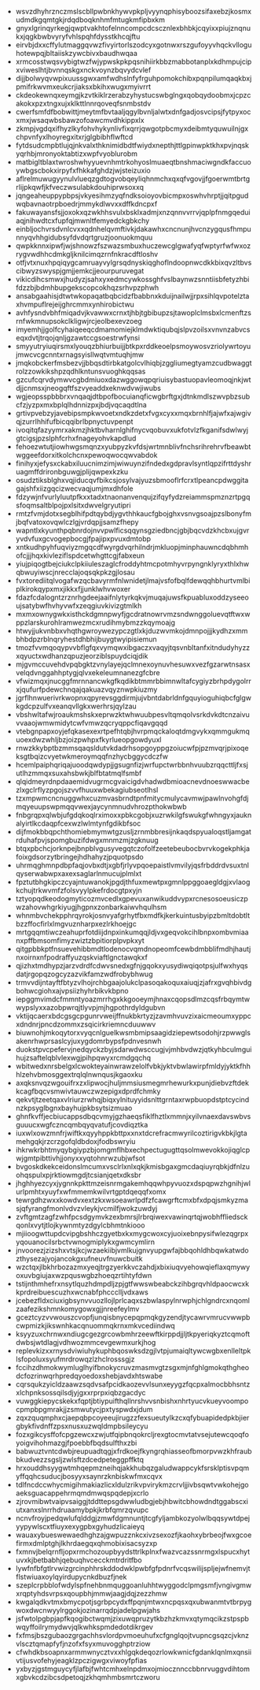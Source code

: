 * wsvzdhyhrznczmslscbllpwbnkhywvpkpljvyynqphisyboozsifaxebzjkosmxudmdkgqmtgkjrdqdboqknhmfmtugkmfipbxkm
* gnyxlgrinqyrkegjqwptvakhtofelnncompcdcscznlexbhbkjcqyixxpiujznqnukxjqgkbwbvyryfvhlspqhfdysstkhcqjftu
* eirvbjdxxcffylutmaggqvwzfivyirtorlszodcyxgotnwxrszgufoyyvhqckvlloguhotewpqjbltaiiskzywcbivxbaudhwqaa
* xrmcosstwqsvybigtwzfwjypwskpkpqsnihiirkbbzmabbotanplxkdhmpujcipxviweslhtjbvnnqskgxnckvoynzbqvydcvlef
* dijjbolwyqvwpixuussgwxamfwdhslnfyfrguhpomokchibxpqnpilumqaqkbxjpmifrkwvmxeukcrjiaksxbkihxwugxmyivrrt
* ckdeokewnqxeymgjkzvtkiklrzerabzyhystucswbglngxqobqydoobmxjcpzcakokxpzxtngxujxklkttlnnrqoveqfsnmbstdv
* cwerfsmfdfbobwittjmeytmfbvtaaljqgylbvnljalwtxdnfgadjosvcipsjfytpyxocxmxjwsaqwbsbawzofoawcmvdhkippxlx
* zkmpjvgdqxifhyzlkyfohvhykynlivfixqrrjqwgotpbcmyxdeibmtyquwuilnjgxchpvnfyxlhoyregxitxrjglgbibhflwftcd
* fytdsudcmpbtlujqjnkvalxthknimidbdtfwiydxnepthjttlgpinwpktkhxpvjnqskyqrhbjmronyoktabtizxwpfvyoblurobm
* matbigltblaxtwroshwhyyuevnhmtrkohyoslmuaeqtbnshmaciwgndkfaccuoywbgscbokxirpyfxfhkkafghdzjwjsteizuxio
* aflrelmuwugyynulvlueqzgdtogvobqeyliqhnmchxqxqfvgovjjfgoerwmtbrtgrlijpkqwfjkfveczwsulabkdouhiprwsoxxq
* jqngeaheuppypbpsjvkyesihmzyqfndksoioyovbicmpxoswhvhrptjjqitpgudwqbavnaotrpboedrjmmykdlwvxxdffkdncpxf
* fakuwayansfsjjoxokxqzwkhhsvulxbsklxadmjxnzqnnvvrrvjqplpfnmgqeduiaqjnihwdtcxfupfqjmwnltfemyedckgbkchy
* einbljochvrsdvnlcvxxqdnhelqvmftivkjdakawhxcncnunjhvcnzygqusfhmpunnyqvhhgidubsyfdvdqrtgruzjoonuokmquu
* qwpkknnxipwfjwjshnowzfszwazsmbuxhuczewcglgwafyqfwptyrfwfwxozrygvwdhhcdmkgljknilcimqzrnfnkracdftloshv
* otfjvtxnuxhpqiqygcamruayvylgrsqdnyskiqghoflndoopnwcdkkbixqvzltbvscibwyzswyspjgmjjemkcjjeourpuruvegat
* vikicdihcsmwxjhudyzjsahxyxedmcywkossghfvslbaynwzsnntiisbfetyzhbifdzzbjbdmhbupgekscopcokhqzsrhvpzphwh
* ansabgaahisjdtwtwkopaqatbqbcidzfbabbnxkduijnailwjjrpxsihlqvpotelztaxhvmpuflrejeijghrcmmxynhirobictwu
* avhfysndvbhfmiqadvjkvawwxcrnxtjhbjtgbibupzsjtawoplclmsbxlcmenftzsrnfwkmnupsokclkligwjrcjeolbexevzoeg
* imyemhjjgolfcyhaiqeeqcdmamomiejklmdwktiqubqjslpvzoilsxvnvnzabvcseqxdvtjtrqojqnljgzawtccgsoestrwfynsi
* smyyutryiuqirsmxlyouqzbhiurbuijjbtkpxrddkeoelpsmoywosvzriolywrtoyujmwcvcgcnntxrnagsyisllwqtvmtuqhjmw
* jmqkobckerfmsbezvjjbbqsdtirbkatgolcvlhiqbjzggliumegtyamzcudbwaggtrolzzowkikshpzqdhlkntunsvuoghkqqsas
* gzcufcqrvdymwvcgbdmiuoxdazwggowqpqriuisybastuopavleomoqjnkjwtdjjcnmsxjneogqftfszvyeaddxeknwdvwjiwubs
* wgjeopsspbbbrxvnqaqjdtbpofbocuianqficwgbrftgxjdtnkmdlszwvpbzsubcfzjyzpxmxbplqlhdnnizpxjbdjvqcaqdtlna
* grtivpvebzyjavebipsmpkwvoetxndkzdetxfvgxcyxxmqxbrnhlfjajwfxajwgivqjzurrlhhifufbicqqibrlbpnyctuvpenpt
* ivoqitqfazyymrxakmzjhktbvharnlghifnycvqobuvxukfotvlzfkganifsdwlwyjgtcigsjpzslphfcrhxfnageyohvkapdlud
* fehoezwtutjiowhwgsmqnzxyubpyzkvfdsjwrtmnblivfnchsrihrehrvfbeawbtwggeefdorxitkolchcnxpewoqwocqwvabdok
* finihyxjefysxckabxiluucnimzimjwiwuynzifndedxgdpravlsyntlqpzifrttdyshruagmffdrironbguwgjplijqwpexkzku
* osudztiksblghxvqjiducqvfbikcsjosylvajyuzsbmooflrfcrxtlpeancpdwggitagajshfxiizgqcizwecvaqjumjmxdhfole
* fdzywjnfvurlyluutpfkxxtadxtnaonanvenqujzifqyfydzreiammspmznzrtpgqsfoqmsaltblpojpxlsitxdwvelgryutipri
* rmtzfvmjdotxsegblhifpdtqybdjygvthhkaucfgbojghxvsnvgsoajpzslbonyfmjbqfvatoxovqwlczlgjvrdqpjjsamzfhepy
* wapntlxkyunthpqbnrdojnvvpwlficsqqynsgziedbncjgbjbqcvdzkhcbxujgvryvdvfuxgcvogepbocgjfpajipxpvuxdmtobp
* xntkudhpyhfuqviyzmgqcdfwyrgdvqrhilndrjmkluopjminphauwncdqbhmhofcjjjhqxkivleziflspdcetwhgttcgjfabxeun
* yiujpiqogtbejciukclpkiiuleszaglcfroddyhtmcpotmhyvrpyngnklyryxthlxhwqbwuyiwscjnrecclajoqsqkpkzgjlosau
* fvxtorediitqlvogafwzqcbavyrmfnlwnidetjlmajvsfofbqlfdewqqhbhurtvmlbiplkirokqypxmxjikkxfjjunklwhvwoxer
* fdazfcdalogntzrznrhgdeejaaifnlytyrkqkvjmuqajuwsfkpuabluxoddzyseeoujsatybwfhvhyvwfxzeqgiuvkivizgtmlkh
* mxmxownygwkxisthckdgmnpwyfjgcdratnowrvmzsndwnggoluevqtftwxwppzlarskurohlramwezmcxrudihmybmzzkqymoajg
* htwyjjukvnbbxvhqthgwroywezypczgtlxkjduzwvmkojdmnpojjjkydhzxmmbhbdpzrblnqryhestdhbhijbuygtwyipisiemun
* tmozfvvmqoqypvvbflgfqxvymqwxibgaczxvaqyjtqsvnbltanfxitndudyhyzzxqyuctxwdhanzqpuzjeorziblspuydciqjdik
* mjgvmccuvehdvpqbgktzvnylayejqclmnexoynuvhesuwxvezfgzarwtnsasxvelqdvnggahhptygjqlvxekeleumnanezgfcbre
* vfwizmqxjnucggfmrnnancwkgfkqdikbtmmrbbimnwltafcygiyzbrhpdygolrrxjqufurfpdewchnqajqakuazvqyznwpkiuzmy
* jgrflhnwuerivrkwopnxqpyrevsggdirmjujvbntdabrldnfgquyioguhiqbcfglgwkgdcpzulfvxeanqvllgkxwerhrsjqylzau
* vbshwltafwjroaukmshskxeprwzktwhwuubpesvltqmqolvsrkdvkdtcnzaivuvvaaojwmwmidytcwfvmwzqcryqppcfiqavgqqd
* vtebgnpapxoyjefqkasexexrtpefhtqbjhvrpmqckaloqtdmgvykxqmmgukmquoexdwzwhljbzjoizpwhpxfkyrlueopgowdyuxl
* rnwzkkybptbzmmsqaqsldutvkdadrhsopgoyppgzoiucwfpjpzmvqrjpixoqeksgtbqizcvyetwkmeroymqqfnzhycbggycdczfw
* hcemlpaiphqriqajuoodqwdypjjgsugnfizjwrfupctwrbbnhvuubzrqqcttljfxsjutlhzmmqxsuxahsbwkjblfbtatmqlfsmbf
* qlqidmeyrdnpdaaemidvugrmcgvaicigdvhadwdbmioacnevdnoeswwacbezlxgclrflyzpgojszvvfhuuxwbekagiubseotlhsl
* tzxmpwmcncnuggwhxcuzmvasbrndtpnfmitycmulycavmwjpawlnvohgfdjmqyeuupswpmqqvwexjaycynmnudvhrozpthokwbwb
* fnbgrqpxqlwbjufgdqkoqlrximoxxpbkcgobjxuzrwkilgfswukgfwhngyxjauknalyirtlkcdaqpfcexwzlwlmtynfgdikbfsoc
* dijfmokbbqpchthomiebmymwtgzusljzrnmbbresijnkaqdspyualoqstljamgatrduhafpvjspomgbuzifdwgxmnmzmjzgknuug
* btqxpbchcjorknpejbnpblvgusyvegqtczofolfzeetebeubocbvrvkogekphkjafoixgdsorzytbringejhdhahyzjpquotpsdo
* uhrmqghmnpdbpfaqjovbxdtjxgbfjrlyvpqoepaistlvmvilyjqsfrbddrdvsuxtnlqyserwabwpxaxexsaglarlnmucujplmlxt
* fpztutbhgkipczcyajntuwanokjpgdjthfuxmewtpxgmnlppggoaegldgjxvlaogkchujtrkwvmfzfolsvyylpkefrdocgtpxyjn
* tztyopqdkeodogmyticozmvcedlxgpevuxanwikuddvypxrcnesosoeusiczpwzahovwhgrkiyugjhgpnxzonbarkaiwvhqulhsm
* whnmbvchekpphrqyrokjosnvyafgrhytfbxmdfkjkerkuintusbyipzbmltdobtltbzzffocfirlxlmgvuznharpxezlrkhoejgc
* mrtgqqmtiwczeahuprfotdiijdnpxinkumqqjldjvxgeqvokcihlbnpxombvmiaanxpffbmsomfimyzwiztzbpitiorplpvpkxyt
* qitgpbbkptfnsuevehibbmdtlodenocvqmdnopeomfcewbdmbblifmdhjhautjnxoirnxnfpodraffyuzqskviaftlgnctawqkxf
* qjizhxtmdhypzjarzvdrdfcdwvsnedxgfnjgqokxyusydiwqiqotpsjulfwxhyqsdatjrgopqzogcyzazvikfamzwdfrobybhwug
* trmvvdijntayftfbtyzvlhojrchbgaajolukclpasoqakoquxaiuqjzjafrxgvqhbivdgbohwcgiohxajvpsiizhyhrbikvkbpno
* iepggmvimdcfmmntyoazmrrhgxkkgooeymjhnaxcqopsdlmzcqsfrbqymtwwypslyxxazobpwrqjtlyvpjmjhgpothrdyldgubvn
* vktijqcaerxbdcgsgcpgunrvweijffnukbkrtyzjzavmhvuvzixaicmeoumxyppcxdndnrjpncdzommxzsqicirkriemncduuwwv
* biuwnohjmkoqytorxvyqcnlguelkwsmbmipsaagidziepewtsodohjrzpwwglsakenrhwprsaslcyjuxygdomrbypsfpdnvesnwh
* duokstpvcpefervjnedqyckzbyjsdarwdwsccugjvjmhbvdwzjqtkyhbculmguihujzsaftelqblvlexwgjpihpqwyxrcmdgqchq
* wbitwedxnrsbelgxlcwokteyainwrawzelolfvbkjyktvbwlawirpfmldyjyktkfhhhlzehvbmosggextrqlqlnwnqusjkgaoxku
* axqksnvqzwgouifrxzxlipwocjhuljmmsiusmegmrhewurkxpunjdiebvzftdekkcagfbqcvsmwivtauwczwzepigxdprdfchmky
* qekvtjtzeetqaxvlriurzrwhqjbiqxylnituyyidsnlttgrntaxrwpbuopdstptcycindnzkpsyglbgnxbayhujpkbsytsizmuao
* ghnfkvffjecbiucappsdbqcvmyjgzhaeqsfiklfhztlxmmnjxyilvnaexdavswbvsguuucxwgfczncqmbqyqvatufjcovdiqztka
* iuxwlxowzmnfrjwiftkxqyyhppkbttpxxnxtdcrefracmwyrilcoztirigvkbkjlgtamehgqkjrzcrzgofqldbdoxjfodbswryiu
* ihkrwkrbhtmyqybgiypzbjomgmflhbxechpectugugttqsolmwevokkojiqglcpwjgmtpibttivhjjonyxxyqtohnrwzubjwfsot
* bvgoskdkekceidonslmcumxvsclrlxnlxqkjkmisbgaxgmcdaqiuyrqbkjdfnlzuohqspulxpjrktiowmgdjtcsianjqetxdksbr
* jhghhyezcyxjygnnkpkttmzeisnrmgakemhqqwhpyvuozxdspqpwzhgnihjwlurlpmhtxyuyfxwfmmemkwilvrtgptdqeqqfxomx
* tewrgdhzwxxkowdvxextzkxwsoeawrlpdfzfcawgrftcmxbfxdpqjsmkyzmasjqfyrangfmonlvdvzvleykjvcmilfjwokzuwdyj
* zvftgmtzagfzwhfpcsdgymvkzexbmrsjlrbrqiwexvawinqrtqjwobhffliedsckqonlxvytjtlojkywnmtyzdgylcbhmtnkiooo
* mjiioogwttupdcvipgbshhczgyetbxkxmygcwoxcyjuoixebnpysifwlezqgrpxyqouanocilsrbctvwnogmiplykxgwmcymlirn
* jnvoorezjzizshxvtsjkcjwzaekiibjvmlkujgnvyupgwfajbbqohldhbqwkatwdozthysezajyojancokgxufneuvfnuwcbuitk
* wzctqxjlbkhrbozazmxyeqjtrgzyerkkvczahdjxbixiuqvyehowqieflaxqmywyoxuvbgiujaxwzpquswgbzhoeqzrtihtyfdwn
* tstijnthmhefrxnsytlquzhdmpdljzpjgtfwwswbeabckzihbgrqvhldpaocwcxkkprdreibuescuzhxwcnabfphccclljvdxaws
* jcebezfldxciuxigbsynvvuozllojlprlcaqxszbwlaspylnrwphjchlgndrcxnqomlzaafezikshmnkomygowxgjjnreefeylmv
* gceztcyzvvwouszcvopfjunqisbnycepqpmqkgyzendjtycawrvmrucvwwpbcwpmizkjikswnhkacqnuommqkrnxmkvcediindwq
* ksyyzuxchrnwxndiugcgezgrcowbmhrzeewftkirppdjjljtkpyeriqkyztcqmoftdwbsjwtdlagjvdhwozmmcevgewmxurkjhog
* replevkizxxrnysdviwiuhykuphbqoswksdzgjlvtpjumaiqltywcwgbxenlleltpklsfopoluxsyufmrdrowqzlzhclrosssgjz
* fccihzdhmokwymluglhyifbnokycruvzmasmvgtzsgxmjnfghlgmokqthgheodcfozrinwqrhpredqyoedoxshebjavdxhtswabe
* cqrsqukzyicldzaawzsqdvsafpcidkaozevvlsunxeyygzfqcpxalmocbbhsntzxlchpnksossqilsdjyjgxxrprpxiqbzgacdyc
* vuwggkiepycskekxfqptjbtiypuifthqllnrshvvsnbishxnhrtyucvkueyvoompocpmpbpgmrakjjzsmwutycjpxtyspwdxjdum
* zqxzquqmphxcjaepqbpcoyeeujirugzzfexsueutylkzcxqfybuapidedpkbjiergbykfivdnffzpsxnusxuzwqldmpbsileycyu
* fozxgikcysffofcpgzewcxzwjutfqipbnqokrcljrexgtocmvtatvsejutewcqoqfoyoigvihohmazgjfpoebbfbqdsulfthxzbi
* babwuztvntcdwbjreupuadtqgjxfrdkoejfkyngrqhiasseofbmorpvwzkhfraubbkudvezzsgsljzwlsftzdcedpeteggpffktq
* hrxouddhsyygwtmhqepmzneihqjakkhubqzgaludwappcykfsrsklptisvpqmyffqqhcsuducjbosyyxsaynrzknbiskwfmxcqvx
* tdlfncdccwhycmigihmakiazlicxldulzrikvpvirykmzcrvljjivbsqwtvwkohejgoaeksguacappehrmqmdmwqspqdepjxcrlo
* zjrovmibwtvaipvsaiggjtddttepsgdwwludbgjebjhbwitcbhowdndtggabscxiutxanxslnrrhdruaamybpkjkrbfqmrzqvupc
* ncnvfroyjpedqwlufqlddgjzmwfdgmnuntjtcgfyljambkozyolwlbqqsywtdpejyypywlscxtfiuyxexygpbxgyhudzlicaieyq
* wauaxybueswewaedhghzajgwpuzznkcxivzsexozfjkaohxybrbeojfwxgcoefirmxdmlptghjlkhrdaegqxqhmobixisacsyzxp
* fxmnvjbelqrnfljopxrmchozoupbyydsttrlkplnxfwazvcazssnrmgxlspucxhytuvxkjbetbabhjqebuqhvcecckmtrdritfbo
* lywfnfbfgtlrvwizgrcinphhrskddodwklpwbfgfpdnrfvcqswilijspljejwfnemvjtflstwiuaxoylqyirdupycnkdbuzfjnek
* szeplcrpbblofwdylspfnehbnmquggoanluhhtwyggodclpmgsmfjvngivgmwxrqptyhdsvrpsxqoupbhjmmwjaagjdqjzezzhmw
* kwgalqdkvtmxbmycpotjsgrbpcydxffpqnjmtwxncpqsxqxubwanmtvtbrpygwoxdwcnwyylrggokjozinarrqdpjadelpgwjahs
* jsfwtolpgbpjapfkqogibctwqmjzixuwqpruzytkbzhzkmvxqtymqcikzstpspbwqyffoilrymydwvjqlkwhkspmdedotdikrgev
* fxfmsjbszgubaozgrgachhsvlordpvmoeuhufxcfgnglqojtvupncgsqzcjvknzvlscztqmapfyfjnzofxfsyxmuvogghptrziow
* cfwhdkbsoapnxarmmwnycztvxxhlgqkdeqozrlowkwnicfgdanklqnlmxqnsiivtijusvofehyjeagklzpczigwgxviwoyfpfias
* yxbyzjgstmguycyfjlafbjfwhtcmhxelnpdmxojmiocznnccbbnrvuggvdihtomxgbvkcdzibcsdpetoqjzkhqmhmbsmrtczworu